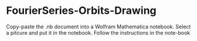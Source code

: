 # FourierSeries-Orbits-Drawing
Copy-paste the .nb document into a Wolfram Mathematica notebook.
Select a pitcure and put it in the notebook.
Follow the instructions in the note-book 
